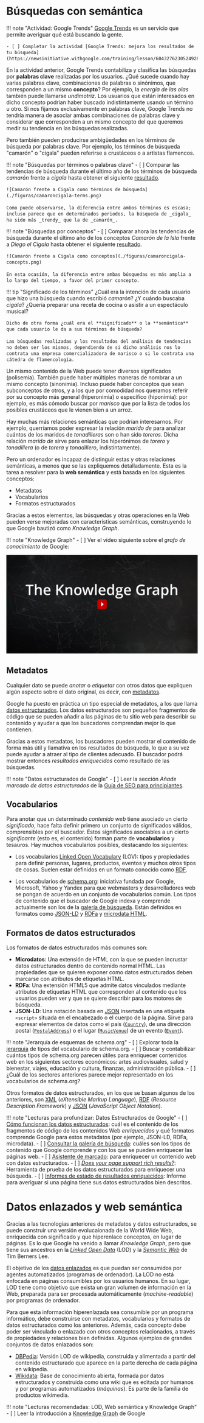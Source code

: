 
# Búsquedas con semántica

!!! note "Actividad: Google Trends"
    [Google Trends](https://trends.google.es/trends/) es un servicio que permite averiguar qué está buscando la gente.

    - [ ] Completar la actividad [Google Trends: mejora los resultados de tu búsqueda](https://newsinitiative.withgoogle.com/training/lesson/6043276230524928)

En la actividad anterior, Google Trends contabiliza y clasifica las búsquedas por **palabras clave** realizadas por los usuarios. ¿Qué sucede cuando hay varias palabras clave, combinaciones de palabras o sinónimos, que corresponden a un mismo **concepto**? Por ejemplo, la _energía de las olas_ también puede llamarse _undimotriz_. Los usuarios que están interesados en dicho concepto podrían haber buscado indistintamente usando un término u otro. Si nos fijamos exclusivamente en palabras clave, Google Trends no tendría manera de asociar ambas combinaciones de palabras clave y considerar que corresponden a un mismo concepto del que queremos medir su tendencia en las búsquedas realizadas.

Pero también pueden producirse ambigüedades en los términos de búsqueda por palabras clave. Por ejemplo, los términos de búsqueda "camarón" o "cigala" pueden referirse a crustáceos o a artistas flamencos.

!!! note "Búsquedas por términos o palabras clave"
    - [ ] Comparar las tendencias de búsqueda durante el último año de los términos de búsqueda _camarón_ frente a _cigala_ hasta obtener el siguiente [resultado](https://trends.google.es/trends/explore?q=camar%C3%B3n,cigala).

    ![Camarón frente a Cigala como términos de búsqueda](./figuras/camaroncigala-terms.png)

    Como puede observarse, la diferencia entre ambos términos es escasa; incluso parece que en determinados periodos, la búsqueda de _cigala_ ha sido más _trendy_ que la de _camarón_.

!!! note "Búsquedas por conceptos"
    - [ ] Comparar ahora las tendencias de búsqueda durante el último año de los conceptos _Camarón de la Isla_ frente a _Diego el Cigala_ hasta obtener el siguiente [resultado](https://trends.google.es/trends/explore?q=%2Fm%2F01x2xgy,%2Fm%2F07f24z).

    ![Camarón frente a Cigala como conceptos](./figuras/camaroncigala-concepts.png)

    En esta ocasión, la diferencia entre ambas búsquedas es más amplia a lo largo del tiempo, a favor del primer concepto.

!!! tip "Significado de los términos"
    ¿Cuál era la intención de cada usuario que hizo una búsqueda cuando escribió _camarón_? ¿Y cuándo buscaba _cigala_? ¿Quería preparar una receta de cocina o asistir a un espectáculo musical?
    
    Dicho de otra forma ¿cuál era el **significado** o la **semántica** que cada usuario le da a sus términos de búsqueda?

    Las búsquedas realizadas y los resultados del análisis de tendencias no deben ser los mismos, dependiendo de si dicho análisis nos lo contrata una empresa comercializadora de marisco o si lo contrata una cátedra de flamencología.

Un mismo contenido de la Web puede tener diversos significados (polisemia). También puede haber múltiples maneras de nombrar a un mismo concepto (sinonimia). Incluso puede haber conceptos que sean subconceptos de otros, y a los que por comodidad nos queramos referir por su concepto más general (hiperonimia) o específico (hiponimia): por ejemplo, es más cómodo buscar por _marisco_ que por la lista de todos los posibles crustáceos que le vienen bien a un arroz.

Hay muchas más relaciones semánticas que podrían interesarnos. Por ejemplo, querríamos poder expresar la relación _marido de_ para analizar cuántos de los maridos de _tonadilleras_ son o han sido _toreros_. Dicha relación _marido de_ sirve para enlazar los hiperónimos de _torero_ y _tonadillera_ (o de _torera_ y _tonadillero_, indistintamente).

Pero un ordenador es incapaz de distinguir estas y otras relaciones semánticas, a menos que se las expliquemos detalladamente. Esta es la tarea a resolver para la **web semántica** y está basada en los siguientes conceptos:

- Metadatos
- Vocabularios
- Formatos estructurados

Gracias a estos elementos, las búsquedas y otras operaciones en la Web pueden verse mejoradas con características semánticas, construyendo lo que Google bautizó como _Knowledge Graph_.

!!! note "Knowledge Graph"
    - [ ] Ver el vídeo siguiente sobre el _grafo de conocimiento_ de Google:

[![asciicast](./figuras/video-kg.png)](https://www.youtube.com/watch?v=mmQl6VGvX-c)

## Metadatos

Cualquier dato se puede _anotar_ o _etiquetar_ con otros datos que expliquen algún aspecto sobre el dato original, es decir, con [metadatos](https://es.wikipedia.org/wiki/Metadatos).

Google ha puesto en práctica un tipo especial de metadatos, a los que llama [datos estructurados](https://developers.google.com/search/docs/guides/intro-structured-data). Los datos estructurados son pequeños fragmentos de código que se pueden añadir a las páginas de tu sitio web para describir su contenido y ayudar a que los buscadores comprendan mejor lo que contienen.

Gracias a estos metadatos, los buscadores pueden mostrar el contenido de forma más útil y llamativa en los resultados de búsqueda, lo que a su vez puede ayudar a atraer al tipo de clientes adecuado. El buscador podrá mostrar entonces _resultados enriquecidos_ como resultado de las búsquedas.

!!! note "Datos estructurados de Google"
    - [ ] Leer la sección _Añade marcado de datos estructurados_ de la [Guía de SEO para principiantes](https://developers.google.com/search/docs/beginner/seo-starter-guide?hl=es&visit_id=637533179330630787-545203344&rd=1#add-structured-data-markup).

<!--
Esquemas
BD relacionales: registros, índices, facetas
-->

## Vocabularios

Para anotar que un determinado _contenido web_ tiene asociado un cierto _significado_, hace falta definir primero un conjunto de significados válidos, comprensibles por el buscador. Estos significados asociables a un cierto _significante_ (esto es, el contenido) forman parte de **vocabularios** y tesauros. Hay muchos vocabularios posibles, destacando los siguientes:

- Los vocabularios [Linked Open Vocabulary](https://lov.linkeddata.es/dataset/lov/) (LOV): tipos y propiedades para definir personas, lugares, productos, eventos y muchos otros tipos de cosas. Suelen estar definidos en un formato conocido como [RDF](https://es.wikipedia.org/wiki/Resource_Description_Framework).

- Los vocabularios de [schema.org](http://schema.org/): iniciativa fundada por Google, Microsoft, Yahoo y Yandex para que webmasters y desarrolladores web se pongan de acuerdo en un conjunto de vocabularios común. Los tipos de contenido que el buscador de Google indexa y comprende actualmente son los de la [galería de búsqueda](https://developers.google.com/search/docs/guides/search-gallery). Están definidos en formatos como [JSON-LD](https://en.wikipedia.org/wiki/JSON-LD) y [RDFa](https://en.wikipedia.org/wiki/RDFa) y [microdata HTML](https://en.wikipedia.org/wiki/Microdata_(HTML)).

## Formatos de datos estructurados

Los formatos de datos estructurados más comunes son:

- **Microdatos**: Una extensión de HTML con la que se pueden incrustar datos estructurados dentro de contenido normal HTML. Las propiedades que se quieren exponer como datos estructurados deben marcarse con atributos de etiquetas HTML.
- **RDFa**: Una extensión HTML5 que admite datos vinculados mediante atributos de etiquetas HTML que corresponden al contenido que los usuarios pueden ver y que se quiere describir para los motores de búsqueda.
- **JSON-LD**: Una notación basada en [JSON](https://es.wikipedia.org/wiki/JSON) insertada en una etiqueta `<script>` situada en el encabezado o el cuerpo de la página. Sirve para  expresar elementos de datos como el país ([`Country`](https://schema.org/Country)), de una dirección postal ([`PostalAddress`](https://schema.org/PostalAddress)) o el lugar ([`MusicVenue`](https://schema.org/MusicVenue)) de un evento ([`Event`](https://schema.org/Event)). 

!!! note "Jerarquía de esquemas de schema.org"
    - [ ] Explorar toda la [jerarquía](https://schema.org/docs/full.html) de tipos del vocabulario de schema.org.
    - [ ] Buscar y contabilizar cuántos tipos de schema.org parecen útiles para enriquecer contenidos web en los siguientes sectores económicos: artes audiovisuales, salud y bienestar, viajes, educación y cultura, finanzas, administración pública.
    - [ ] ¿Cuál de los sectores anteriores parece mejor representado en los vocabularios de schema.org?

Otros formatos de datos estructurados, en los que se basan algunos de los anteriores, son [XML](https://es.wikipedia.org/wiki/Extensible_Markup_Language) (_eXtensible Markup Language_), [RDF](https://es.wikipedia.org/wiki/Resource_Description_Framework) (_Resource Description Framework_) y [JSON](https://es.wikipedia.org/wiki/JSON) (_JavaScript Object Notation_).

!!! note "Lecturas para profundizar: Datos Estructurados de Google"
    - [ ] [Cómo funcionan los datos estructurados](https://developers.google.com/search/docs/guides/intro-structured-data): cuál es el contenido de los fragmentos de código de los contenidos Web _enriquecidos_ y qué formatos comprende Google para estos metadatos (por ejemplo, JSON-LD, RDFa, microdata).
    - [ ] [Consultar la galería de búsqueda](https://developers.google.com/search/docs/guides/search-gallery): cuáles son los tipos de contenido que Google comprende y con los que se pueden enriquecer las páginas web.
    - [ ] [Asistente de marcado](https://www.google.com/webmasters/markup-helper/u/0/): para enriquecer un contenido web con datos estructurados.
    - [ ] [_Does your page support rich results?_](https://search.google.com/test/rich-results): Herramienta de prueba de los datos estructurados para enriquecer una búsqueda.
    - [ ] [Informes de estado de resultados enriquecidos](https://support.google.com/webmasters/answer/7552505): Informe para averiguar si una página tiene sus datos estructurados bien descritos.

# Datos enlazados y web semántica

Gracias a las tecnologías anteriores de metadatos y datos estructurados, se puede construir una versión evolucaionada de la World Wide Web, enriquecida con significado y que hiperenlace conceptos, en lugar de páginas. Es lo que Google ha venido a llamar _Knowledge Graph_, pero que tiene sus ancestros en la [_Linked Open Data_](https://es.wikipedia.org/wiki/Datos_enlazados) (LOD) y la [_Semantic Web_](https://es.wikipedia.org/wiki/Web_sem%C3%A1ntica) de Tim Berners Lee.

El objetivo de los [datos enlazados](https://es.wikipedia.org/wiki/Datos_enlazados) es que puedan ser consumidos por agentes automatizados (programas de ordenador). La LOD no está enfocada en páginas consumibles por los usuarios humanos. En su lugar, LOD tiene como objetivo que exista un gran volumen de información en la Web, preparada para ser procesada automáticamente (_machine-readable_) por programas de ordenador.

Para que esta información hiperenlazada sea consumible por un programa informático, debe construirse con metadatos, vocabularios y formatos de datos estructurados como los anteriores. Además, cada concepto debe poder ser vinculado o enlazado con otros conceptos relacionados, a través de propiedades y relaciones bien definidas. Algunos ejemplos de grandes conjuntos de datos enlazados son:

- [DBPedia](https://wiki.dbpedia.org/about): Versión LOD de wikipedia, construida y alimentada a partir del contenido estructurado que aparece en la parte derecha de cada página en wikipedia.
- [Wikidata](https://www.wikidata.org/wiki/Wikidata:Main_Page): Base de conocimiento abierta, formada por datos estructurados y construida como una wiki que es editada por humanos y por programas automatizados (_máquinas_). Es parte de la familia de productos wikimedia.

!!! note "Lecturas recomendadas: LOD, Web semántica y Knowledge Graph"
    - [ ] Leer la introducción a [Knowledge Graph](https://www.google.com/search/howsearchworks/responses/) de Google

<!--
# Codificación

## Caracteres

ASCII, UTF-8, Fechas

## Formatos no estructurados

PNG, SVG, etc

-->

<!--
# Limpieza de datos

Open Refine
-->